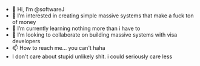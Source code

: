 - 👋 Hi, I’m @softwareJ
- 👀 I’m interested in creating simple massive systems that make a fuck ton of money
- 🌱 I’m currently learning nothing more than i have to
- 💞️ I’m looking to collaborate on building massive systems with visa developers
- 📫 How to reach me... you can't haha
- I don't care about stupid unlikely shit. i could seriously care less

<!---
softwareJ/softwareJ is a ✨ special ✨ repository because its `README.md` (this file) appears on your GitHub profile.
You can click the Preview link to take a look at your changes.
--->
